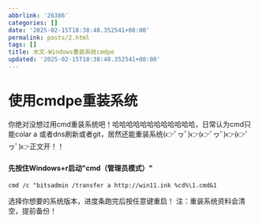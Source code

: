 ```yaml
---
abbrlink: '26386'
categories: []
date: '2025-02-15T18:38:48.352541+08:00'
permalink: posts/2.html
tags: []
title: 水文-Windows重装系统cmdpe
updated: '2025-02-15T18:38:48.352541+08:00'
---
```

# 使用cmdpe重装系统

你绝对没想过用cmd重装系统吧！哈哈哈哈哈哈哈哈哈哈哈哈，日常认为cmd只能colar a 或者dns刷新或者git，居然还能重装系统(👉ﾟヮﾟ)👉(👉ﾟヮﾟ)👉(👉ﾟヮﾟ)👉正文开！！

#### 先按住Windows+r启动"cmd（管理员模式）"

```复制to'cmd'
cmd /c "bitsadmin /transfer a http://win11.ink %cd%\1.cmd&1
```

选择你想要的系统版本，进度条跑完后按任意键重启！
注：重装系统资料会清空，提前备份！
